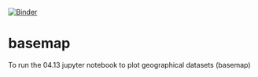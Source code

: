 [![Binder](https://mybinder.org/badge.svg)](https://mybinder.org/v2/gh/mgalland/basemap/master)

# basemap
To run the 04.13 jupyter notebook to plot geographical datasets (basemap)

